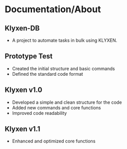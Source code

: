 # Documentation/About
## Klyxen-DB
- A project to automate tasks in bulk using KLYXEN.


## Prototype Test
- Created the initial structure and basic commands
- Defined the standard code format


## Klyxen v1.0
- Developed a simple and clean structure for the code
- Added new commands and core functions
- Improved code readability


## Klyxen v1.1
- Enhanced and optimized core functions

